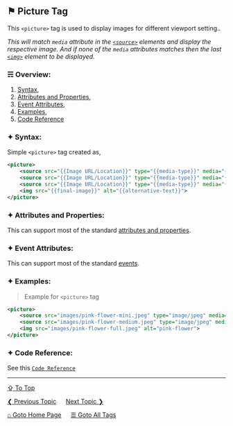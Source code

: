 ## &#9873; Picture Tag
This `<picture>` tag is used to display images for different viewport setting..

*This will match `media` attribute in the [`<source>`](./source-tag.md) elements and display the respective image. And if none of the `media` attributes matches then the last [`<img>`](./img-tag.md) element to be displayed.*

### &#9780; Overview:
1. [Syntax](#-syntax),
2. [Attributes and Properties](#-attributes-and-properties),
3. [Event Attributes](#-event-attributes),
4. [Examples](#-examples),
5. [Code Reference](#-code-reference)

### &#10022; Syntax:

Simple `<picture>` tag created as, 
```xml
<picture>
	<source src="{{Image URL/Location}}" type="{{media-type}}" media="{{media-setting}}">
	<source src="{{Image URL/Location}}" type="{{media-type}}" media="{{media-setting}}">
	<source src="{{Image URL/Location}}" type="{{media-type}}" media="{{media-setting}}">
	<img src="{{final-image}}" alt="{{alternative-text}}">
</picture>
```

### &#10022; Attributes and Properties:
This can support most of the standard [attributes and properties](../docs/attributes-and-properties.md).

### &#10022; Event Attributes:
This can support most of the standard [events](../docs/events.md).

### &#10022; Examples:
> Example for `<picture>` tag
```xml
<picture>
	<source src="images/pink-flower-mini.jpeg" type="image/jpeg" media="(min-width:300px)">
	<source src="images/pink-flower-medium.jpeg" type="image/jpeg" media="(min-width: 768px)">	
	<img src="images/pink-flower-full.jpeg" alt="pink-flower">
</picture>
```

### &#10022; Code Reference:

See this [`Code Reference`](../code/picture-tag.html)

---
[&#8682; To Top](#-picture-tag)

[&#10094; Previous Topic](./param-tag.md) &emsp; [Next Topic &#10095;](./pre-tag.md)

[&#8962; Goto Home Page](../README.md) &emsp; [&#9776; Goto All Tags](../all-tags.md)
